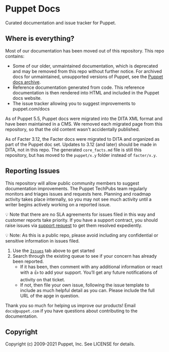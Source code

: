 # Puppet Docs

Curated documentation and issue tracker for Puppet.

## Where is everything?

Most of our documentation has been moved out of this repository. This repo contains:
  * Some of our older, unmaintained documentation, which is deprecated and may be removed from this repo without further notice. For archived docs for unmaintained, unsupported versions of Puppet, see the [Puppet docs archive](https://github.com/puppetlabs/docs-archive).
  * Reference documentation generated from code. This reference documentation is then rendered into HTML and included in the Puppet docs website.
  * The issue tracker allowing you to suggest improvements to puppet.com/docs

As of Puppet 5.5, Puppet docs were migrated into the DITA XML format and have been maintained in a CMS. We removed each migrated page from this repository, so that the old content wasn't accidentally published.

As of Facter 3.12, the Facter docs were migrated to DITA and organized as part of the Puppet doc set. Updates to 3.12 (and later) should be made in DITA, not in this repo. The generated `core_facts.md` file is still this repository, but has moved to the `puppet/x.y` folder instead of `facter/x.y`.

## Reporting Issues

This repository will allow public community members to suggest documentation improvements.
The Puppet TechPubs team regularly monitors and triages issues and requests here.
Planning and roadmap activity takes place internally, so you may not see much activity until a writer begins actively working on a reported issue.

💡 Note that there are no SLA agreements for issues filed in this way and customer reports take priority. If you have a support contract, you should raise issues via [support request](https://support.puppet.com/) to get them resolved expediently.

💡 Note: As this is a public repo, please avoid including any confidential or sensitive information in issues filed.

1. Use the [`Issues`](https://github.com/puppetlabs/puppet-enterprise_issues/issues) tab above to get started
1. Search through the existing queue to see if your concern has already been reported. 
    * If it has been, then comment with any additional information or react with a 👍
      to add your support. You’ll get any future notifications of activity on that ticket.
    * If not, then file your own issue, following the issue template to include as much
      helpful detail as you can. Please include the full URL of the apge in question.

Thank you so much for helping us improve our products! Email `docs@puppet.com` if you have questions about contributing to the documentation.


## Copyright

Copyright (c) 2009-2021 Puppet, Inc. See LICENSE for details.
